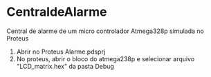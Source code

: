 # CentraldeAlarme
Central de alarme de um micro controlador Atmega328p simulada no Proteus


1) Abrir no Proteus Alarme.pdsprj
2) No proteus, abrir o bloco do atmega238p e selecionar arquivo "LCD_matrix.hex" da pasta Debug
